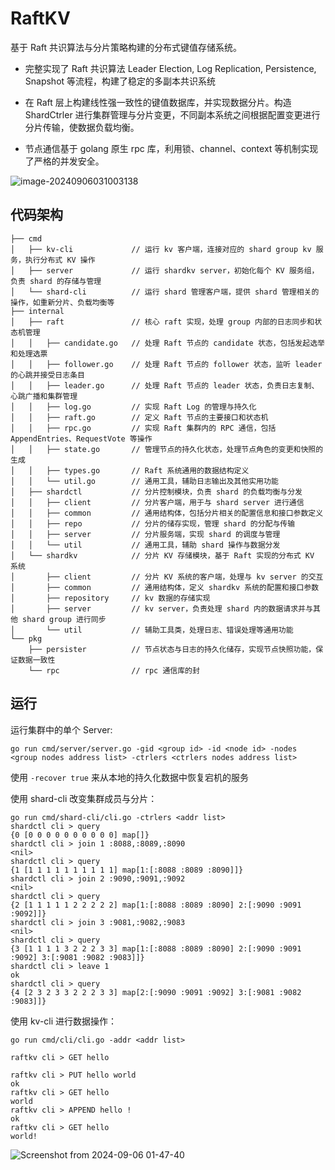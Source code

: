# RaftKV

基于 Raft 共识算法与分片策略构建的分布式键值存储系统。

- 完整实现了 Raft 共识算法 Leader Election, Log Replication, Persistence, Snapshot 等流程，构建了稳定的多副本共识系统

- 在 Raft 层上构建线性强一致性的键值数据库，并实现数据分片。构造 ShardCtrler 进行集群管理与分片变更，不同副本系统之间根据配置变更进行分片传输，使数据负载均衡。

- 节点通信基于 golang 原生 rpc 库，利用锁、channel、context 等机制实现了严格的并发安全。

![image-20240906031003138](https://cdn.just-plain.fun/img/image-20240906031003138.png)

## 代码架构

```
├── cmd
│   ├── kv-cli             // 运行 kv 客户端，连接对应的 shard group kv 服务，执行分布式 KV 操作
│   ├── server             // 运行 shardkv server，初始化每个 KV 服务组，负责 shard 的存储与管理
│   └── shard-cli          // 运行 shard 管理客户端，提供 shard 管理相关的操作，如重新分片、负载均衡等
├── internal               
│   ├── raft               // 核心 raft 实现，处理 group 内部的日志同步和状态机管理
│   │   ├── candidate.go   // 处理 Raft 节点的 candidate 状态，包括发起选举和处理选票
│   │   ├── follower.go    // 处理 Raft 节点的 follower 状态，监听 leader 的心跳并接受日志条目
│   │   ├── leader.go      // 处理 Raft 节点的 leader 状态，负责日志复制、心跳广播和集群管理
│   │   ├── log.go         // 实现 Raft Log 的管理与持久化
│   │   ├── raft.go        // 定义 Raft 节点的主要接口和状态机
│   │   ├── rpc.go         // 实现 Raft 集群内的 RPC 通信，包括 AppendEntries、RequestVote 等操作
│   │   ├── state.go       // 管理节点的持久化状态，处理节点角色的变更和快照的生成
│   │   ├── types.go       // Raft 系统通用的数据结构定义
│   │   └── util.go        // 通用工具，辅助日志输出及其他实用功能
│   ├── shardctl           // 分片控制模块，负责 shard 的负载均衡与分发
│   │   ├── client         // 分片客户端，用于与 shard server 进行通信
│   │   ├── common         // 通用结构体，包括分片相关的配置信息和接口参数定义
│   │   ├── repo           // 分片的储存实现，管理 shard 的分配与传输
│   │   ├── server         // 分片服务端，实现 shard 的调度与管理
│   │   └── util           // 通用工具，辅助 shard 操作与数据分发
│   └── shardkv            // 分片 KV 存储模块，基于 Raft 实现的分布式 KV 系统
│       ├── client         // 分片 KV 系统的客户端，处理与 kv server 的交互
│       ├── common         // 通用结构体，定义 shardkv 系统的配置和接口参数
│       ├── repository     // kv 数据的存储实现
│       ├── server         // kv server，负责处理 shard 内的数据请求并与其他 shard group 进行同步
│       └── util           // 辅助工具类，处理日志、错误处理等通用功能
└── pkg                    
    ├── persister          // 节点状态与日志的持久化储存，实现节点快照功能，保证数据一致性
    └── rpc                // rpc 通信库的封     
```

## 运行

运行集群中的单个 Server:

```shell
go run cmd/server/server.go -gid <group id> -id <node id> -nodes <group nodes address list> -ctrlers <ctrlers nodes address list>
```

使用 `-recover true` 来从本地的持久化数据中恢复宕机的服务

使用 shard-cli 改变集群成员与分片：

```
go run cmd/shard-cli/cli.go -ctrlers <addr list>
shardctl cli > query
{0 [0 0 0 0 0 0 0 0 0 0] map[]}
shardctl cli > join 1 :8088,:8089,:8090
<nil>
shardctl cli > query
{1 [1 1 1 1 1 1 1 1 1 1] map[1:[:8088 :8089 :8090]]}
shardctl cli > join 2 :9090,:9091,:9092   
<nil>
shardctl cli > query
{2 [1 1 1 1 1 2 2 2 2 2] map[1:[:8088 :8089 :8090] 2:[:9090 :9091 :9092]]}
shardctl cli > join 3 :9081,:9082,:9083
<nil>
shardctl cli > query
{3 [1 1 1 1 3 2 2 2 3 3] map[1:[:8088 :8089 :8090] 2:[:9090 :9091 :9092] 3:[:9081 :9082 :9083]]}
shardctl cli > leave 1
ok
shardctl cli > query
{4 [2 3 2 3 3 2 2 2 3 3] map[2:[:9090 :9091 :9092] 3:[:9081 :9082 :9083]]}

```

使用 kv-cli 进行数据操作：

```shell
go run cmd/cli/cli.go -addr <addr list>

raftkv cli > GET hello

raftkv cli > PUT hello world
ok
raftkv cli > GET hello
world
raftkv cli > APPEND hello !
ok
raftkv cli > GET hello
world!
```

![Screenshot from 2024-09-06 01-47-40](https://cdn.just-plain.fun/img/2024-09-06-01-47-40.png)

